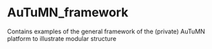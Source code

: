# AuTuMN_framework
Contains examples of the general framework of the (private) AuTuMN platform to illustrate modular structure
